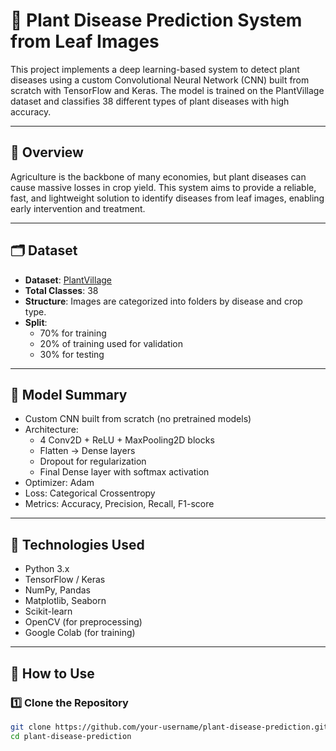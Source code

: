 # 🌿 Plant Disease Prediction System from Leaf Images

This project implements a deep learning-based system to detect plant diseases using a custom Convolutional Neural Network (CNN) built from scratch with TensorFlow and Keras. The model is trained on the PlantVillage dataset and classifies 38 different types of plant diseases with high accuracy.

---

## 📌 Overview

Agriculture is the backbone of many economies, but plant diseases can cause massive losses in crop yield. This system aims to provide a reliable, fast, and lightweight solution to identify diseases from leaf images, enabling early intervention and treatment.

---

## 🗂️ Dataset

- **Dataset**: [PlantVillage](https://www.kaggle.com/datasets/emmarex/plantdisease)
- **Total Classes**: 38
- **Structure**: Images are categorized into folders by disease and crop type.
- **Split**:
  - 70% for training
  - 20% of training used for validation
  - 30% for testing

---

## 🧠 Model Summary

- Custom CNN built from scratch (no pretrained models)
- Architecture:
  - 4 Conv2D + ReLU + MaxPooling2D blocks
  - Flatten → Dense layers
  - Dropout for regularization
  - Final Dense layer with softmax activation
- Optimizer: Adam
- Loss: Categorical Crossentropy
- Metrics: Accuracy, Precision, Recall, F1-score

---

## 🔧 Technologies Used

- Python 3.x
- TensorFlow / Keras
- NumPy, Pandas
- Matplotlib, Seaborn
- Scikit-learn
- OpenCV (for preprocessing)
- Google Colab (for training)

---

## 🚀 How to Use

### 1️⃣ Clone the Repository

```bash
git clone https://github.com/your-username/plant-disease-prediction.git
cd plant-disease-prediction
